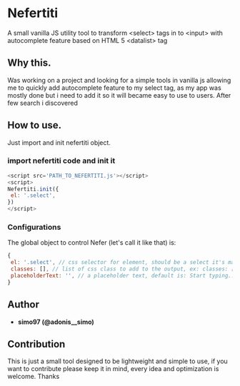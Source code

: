 # Nefertiti
A small vanilla JS utility tool to transform &lt;select> tags in to &lt;input> with autocomplete feature based on HTML 5 &lt;datalist> tag

## Why this.
Was working on a project and looking for a simple tools in vanilla js allowing me to quickly add autocomplete feature to my select tag, as my app was mostly done but i need to add it so it will became easy to use to users. After few search i discovered <datalist> HTML 5 tag then i decided to build something based on it.
  
 ## How to use.
 Just import and init nefertiti object.
 
 ### import nefertiti code and init it
 ```js
 <script src='PATH_TO_NEFERTITI.js'></script>
 <script>
 Nefertiti.init({
  el: '.select',
 })
 </script>
 ```
 
 ### Configurations
 
 The global object to control Nefer (let's call it like that) is:
 
 ```js
 {
  el: '.select', // css selector for element, should be a select it's mandatory
  classes: [], // list of css class to add to the output, ex: classes: ['form-control', 'another-class']
  placeholderText: '', // a placeholder text, default is: Start typing...
 }
 ```
 
 ## Author
 
 * **simo97 (@adonis__simo)**
 
 ## Contribution
 
 This is just a small tool designed to be lightweight and simple to use, if you want to contribute please keep it in mind, every idea and optimization is welcome. Thanks
